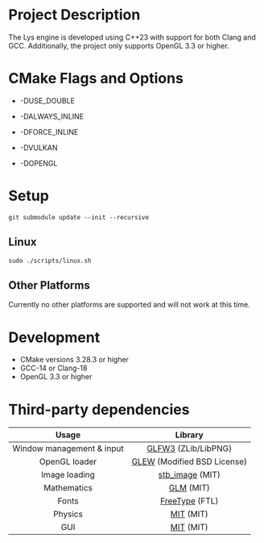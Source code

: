 # Project Description

The Lys engine is developed using C++23 with support for both Clang and GCC. Additionally, the project only supports OpenGL 3.3 or higher.

# CMake Flags and Options

- -DUSE_DOUBLE

- -DALWAYS_INLINE

- -DFORCE_INLINE

- -DVULKAN

- -DOPENGL

# Setup

`git submodule update --init --recursive`

## Linux

```
sudo ./scripts/linux.sh
```

## Other Platforms

Currently no other platforms are supported and will not work at this time.

# Development

- CMake versions 3.28.3 or higher
- GCC-14 or Clang-18
- OpenGL 3.3 or higher

# Third-party dependencies

|           Usage           |                                    Library                                    |
| :-----------------------: | :---------------------------------------------------------------------------: |
| Window management & input |                 [GLFW3](https://www.glfw.org/) (ZLib/LibPNG)                  |
|       OpenGL loader       | [GLEW](https://github.com/nigels-com/glew/tree/master) (Modified BSD License) |
|       Image loading       |              [stb_image](https://github.com/nothings/stb) (MIT)               |
|        Mathematics        |                  [GLM](https://github.com/g-truc/glm) (MIT)                   |
|           Fonts           |    [FreeType](https://download.savannah.gnu.org/releases/freetype/) (FTL)     |
|          Physics          |              [MIT](https://github.com/jrouwe/JoltPhysics) (MIT)               |
|            GUI            |                 [MIT](https://github.com/ocornut/imgui) (MIT)                 |
